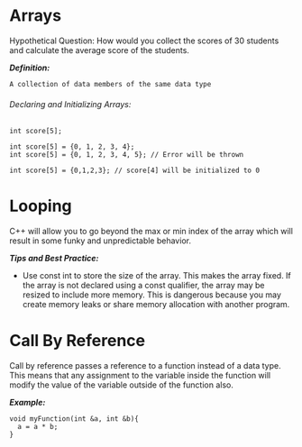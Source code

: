 # Arrays
  Hypothetical Question:
    How would you collect the scores of 30 students and calculate the average
    score of the students.

  _**Definition:**_

    A collection of data members of the same data type

###### Declaring and Initializing Arrays:
    int score[5];

    int score[5] = {0, 1, 2, 3, 4};
    int score[5] = {0, 1, 2, 3, 4, 5}; // Error will be thrown

    int score[5] = {0,1,2,3}; // score[4] will be initialized to 0


# Looping
  C++ will allow you to go beyond the max or min index of the array which will result in some funky and unpredictable behavior.

_**Tips and Best Practice:**_
* Use const int to store the size of the array. This makes the array fixed. If the array is not declared using a const qualifier, the array may be resized to include more memory. This is dangerous because you may create memory leaks or share memory allocation with another program.



# Call By Reference

  Call by reference passes a reference to a function instead of a data type.
This means that any assignment to the variable inside the function will modify the value of the variable outside of the function also.

_**Example:**_

    void myFunction(int &a, int &b){
      a = a * b;
    }
